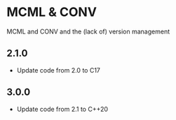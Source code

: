 # MCML & CONV

MCML and CONV and the (lack of) version management

## 2.1.0

- Update code from 2.0 to C17

## 3.0.0

- Update code from 2.1 to C++20
